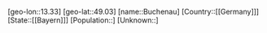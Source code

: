 ﻿---
location: [49.03,13.33]
type: City
tags:
- geo/City


SpocWebEntityId: 29395
isDeleted: false
confidential: public

---
[geo-lon::13.33]
[geo-lat::49.03]
[name::Buchenau]
[Country::[[Germany]]]
[State::[[Bayern]]]
[Population::]
[Unknown::]

